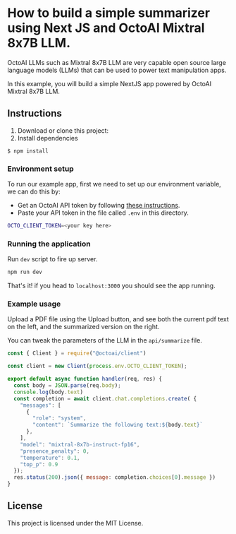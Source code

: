# How to build a simple summarizer using Next JS and OctoAI Mixtral 8x7B LLM.

OctoAI LLMs such as Mixtral 8x7B LLM are very capable open source large language models (LLMs) that can be used to power text manipulation apps.

In this example, you will build a simple NextJS app powered by OctoAI Mixtral 8x7B LLM.

## Instructions

1. Download or clone this project:
2. Install dependencies

```
$ npm install
```


### Environment setup

To run our example app, first we need to set up our environment variable, we can do this by:

- Get an OctoAI API token by following [these instructions](https://octo.ai/docs/getting-started/how-to-create-octoai-api-token/).
- Paste your API token in the file called `.env` in this directory.

```bash
OCTO_CLIENT_TOKEN=<your key here>
```

### Running the application

Run `dev` script to fire up server.
```bash
npm run dev
```

That's it! if you head to `localhost:3000` you should see the app running.
### Example usage
Upload a PDF file using the Upload button, and see both the current pdf text on the left, and the summarized version on the right.

You can tweak the parameters of the LLM in the `api/summarize` file.

```js
const { Client } = require("@octoai/client")

const client = new Client(process.env.OCTO_CLIENT_TOKEN);

export default async function handler(req, res) {
  const body = JSON.parse(req.body);
  console.log(body.text)
  const completion = await client.chat.completions.create( {
    "messages": [
      {
        "role": "system",
        "content": `Summarize the following text:${body.text}`
      },
    ],
    "model": "mixtral-8x7b-instruct-fp16",
    "presence_penalty": 0,
    "temperature": 0.1,
    "top_p": 0.9
  });   
  res.status(200).json({ message: completion.choices[0].message })
}

```

## License

This project is licensed under the MIT License.